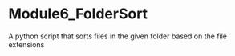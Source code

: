 # Module6_FolderSort
 A python script that sorts files in the given folder based on the file extensions
